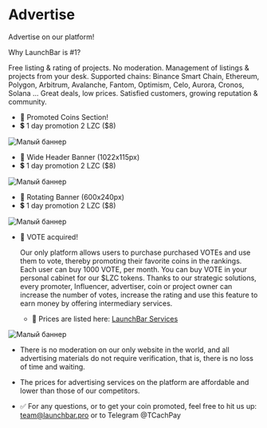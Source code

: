 # Advertise
Advertise on our platform!

Why LaunchBar is #1?

Free listing & rating of projects.
No moderation.
Management of listings & projects from your desk.
Supported chains: Binance Smart Chain, Ethereum, Polygon, Arbitrum, Avalanche, Fantom, Optimism, Celo, Aurora, Cronos, Solana ...
Great deals, low prices.
Satisfied customers, growing reputation & community.

- 👀 Promoted Coins Section!
- 💲 1 day promotion 2 LZC ($8)

![Малый баннер](https://launchbar.pro/img/1promo.jpg)


- 👀 Wide Header Banner (1022x115px)
- 💲 1 day promotion 2 LZC ($8)

  
![Малый баннер](https://launchbar.pro/img/2promo.jpg)

- 👀 Rotating Banner (600x240px)
- 💲 1 day promotion 2 LZC ($8)

![Малый баннер](https://launchbar.pro/img/4promo.jpg)


- 👋 VOTE acquired!

    Our only platform allows users to purchase purchased VOTEs and use them to vote, thereby promoting their favorite coins in the rankings.
    Each user can buy 1000 VOTE, per month. You can buy VOTE in your personal cabinet for our $LZC tokens.
    Thanks to our strategic solutions, every promoter, Influencer, advertiser, coin or project owner can increase the number of votes, increase the rating and use this feature to earn money by offering intermediary services.

  - 💫 Prices are listed here: [LaunchBar Services](https://launchbar.pro/services)
 
![Малый баннер](https://launchbar.pro/img/3promo.jpg)


- There is no moderation on our only website in the world, and all advertising materials do not require verification, that is, there is no loss of time and waiting.
- The prices for advertising services on the platform are affordable and lower than those of our competitors.

- ✅ For any questions, or to get your coin promoted, feel free to hit us up: team@launchbar.pro or to Telegram @TCachPay


